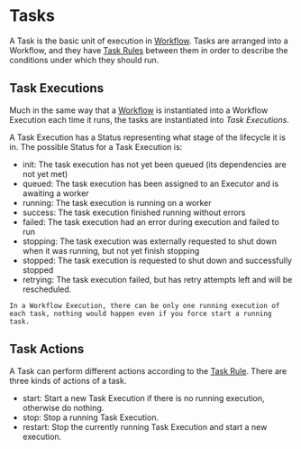 # Tasks

A Task is the basic unit of execution in [Workflow](./workflows.md). Tasks are arranged into a Workflow, and they have [Task Rules](./task_rules.md) between them in order to describe the conditions under which they should run.


## Task Executions
Much in the same way that a [Workflow](./workflows.md) is instantiated into a Workflow Execution each time it runs, the tasks are instantiated into _Task Executions_. 

A Task Execution has a Status representing what stage of the lifecycle it is in. The possible Status for a Task Execution is:

- init: The task execution has not yet been queued (its dependencies are not yet met)
- queued: The task execution has been assigned to an Executor and is awaiting a worker
- running: The task execution is running on a worker
- success: The task execution finished running without errors
- failed: The task execution had an error during execution and failed to run
- stopping: The task execution was externally requested to shut down when it was running, but not yet finish stopping
- stopped: The task execution is requested to shut down and successfully stopped
- retrying: The task execution failed, but has retry attempts left and will be rescheduled.

```{note}
In a Workflow Execution, there can be only one running execution of each task, nothing would happen even if you force start a running task. 
```

## Task Actions
A Task can perform different actions according to the [Task Rule](./task_rules.md). There are three kinds of actions of a task.

- start: Start a new Task Execution if there is no running execution, otherwise do nothing.
- stop: Stop a running Task Execution.
- restart: Stop the currently running Task Execution and start a new execution.
